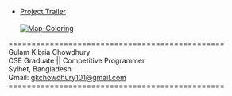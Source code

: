 
* [Project Trailer](https://www.youtube.com/watch?v=If5VoYMRsK4) <br> <br>
[![Map-Coloring](https://img.youtube.com/vi/If5VoYMRsK4/0.jpg)](https://www.youtube.com/watch?v=If5VoYMRsK4)

=============================================== <br>
Gulam Kibria Chowdhury <br>
CSE Graduate || Competitive Programmer <br>
Sylhet, Bangladesh <br>
Gmail: gkchowdhury101@gmail.com <br>
=============================================== <br>